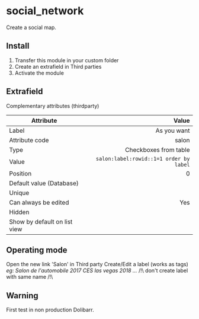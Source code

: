 # social_network
Create a social map.

## Install
1. Transfer this module in your custom folder
2. Create an extrafield in Third parties
3. Activate the module

## Extrafield
Complementary attributes (thirdparty)

| Attribute         | Value  |
| -------------     | -----: |
| Label    |As you want|
| Attribute code    |salon|
| Type | Checkboxes from table|
| Value | `salon:label:rowid::1=1 order by label` |
| Position | 0 |
| Default value (Database) ||
| Unique ||
| Can always be edited | Yes |
| Hidden ||
| Show by default on list view ||

## Operating mode
Open the new link 'Salon' in Third party
Create/Edit a label (works as tags) 
_eg: 
Salon de l'automobile 2017
CES las vegas 2018
..._
/!\ don't create label with same name /!\ 


## Warning
First test in non production Dolibarr.
